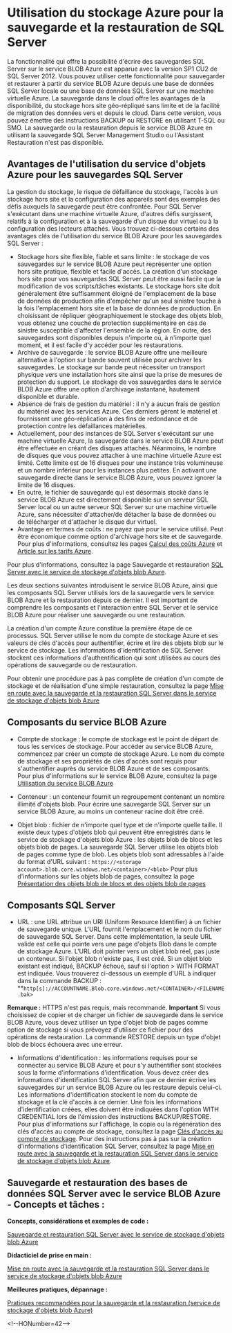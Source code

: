 ﻿<properties 
	pageTitle="Utilisation du stockage Azure pour la sauvegarde et la restauration de SQL Server | Azure" 
	description="" 
	services="storage" 
	documentationCenter="" 
	authors="jeffgoll" 
	manager="jeffreyg" 
	editor="tysonn"/>

<tags 
	ms.service="storage" 
	ms.workload="storage" 
	ms.tgt_pltfrm="na" 
	ms.devlang="na" 
	ms.topic="article" 
	ms.date="11/30/2014" 
	ms.author="jeffreyg"/>



<h1 id="SQLServerBackupandRestoretostorage">  Utilisation du stockage Azure pour la sauvegarde et la restauration de SQL Server</h1>

La fonctionnalité qui offre la possibilité d'écrire des sauvegardes SQL Server sur le service BLOB Azure est apparue avec la version SP1 CU2 de SQL Server 2012. Vous pouvez utiliser cette fonctionnalité pour sauvegarder et restaurer à partir du service BLOB Azure depuis une base de données SQL Server locale ou une base de données SQL Server sur une machine virtuelle Azure. La sauvegarde dans le cloud offre les avantages de la disponibilité, du stockage hors site géo-répliqué sans limite et de la facilité de migration des données vers et depuis le cloud.   Dans cette version, vous pouvez émettre des instructions BACKUP ou RESTORE en utilisant T-SQL ou SMO. La sauvegarde ou la restauration depuis le service BLOB Azure en utilisant la sauvegarde SQL Server Management Studio ou l'Assistant Restauration n'est pas disponible.

<h2> Avantages de l'utilisation du service d'objets Azure pour les sauvegardes SQL Server</h2>

La gestion du stockage, le risque de défaillance du stockage, l'accès à un stockage hors site et la configuration des appareils sont des exemples des défis auxquels la sauvegarde peut être confrontée.  Pour SQL Server s'exécutant dans une machine virtuelle Azure, d'autres défis surgissent, relatifs à la configuration et à la sauvegarde d'un disque dur virtuel ou à la configuration des lecteurs attachés. Vous trouvez ci-dessous certains des avantages clés de l'utilisation du service BLOB Azure pour les sauvegardes SQL Server :

* Stockage hors site flexible, fiable et sans limite : le stockage de vos sauvegardes sur le service BLOB Azure peut représenter une option hors site pratique, flexible et facile d'accès. La création d'un stockage hors site pour vos sauvegardes SQL Server peut être aussi facile que la modification de vos scripts/tâches existants. Le stockage hors site doit généralement être suffisamment éloigné de l'emplacement de la base de données de production afin d'empêcher qu'un seul sinistre touche à la fois l'emplacement hors site et la base de données de production. En choisissant de répliquer géographiquement le stockage des objets blob, vous obtenez une couche de protection supplémentaire en cas de sinistre susceptible d'affecter l'ensemble de la région. En outre, des sauvegardes sont disponibles depuis n'importe où, à n'importe quel moment, et il est facile d'y accéder pour les restaurations.
* Archive de sauvegarde : le service BLOB Azure offre une meilleure alternative à l'option sur bande souvent utilisée pour archiver les sauvegardes. Le stockage sur bande peut nécessiter un transport physique vers une installation hors site ainsi que la prise de mesures de protection du support. Le stockage de vos sauvegardes dans le service BLOB Azure offre une option d'archivage instantané, hautement disponible et durable.
* Absence de frais de gestion du matériel : il n'y a aucun frais de gestion du matériel avec les services Azure. Ces derniers gèrent le matériel et fournissent une géo-réplication à des fins de redondance et de protection contre les défaillances matérielles.
* Actuellement, pour des instances de SQL Server s'exécutant sur une machine virtuelle Azure, la sauvegarde dans le service BLOB Azure peut être effectuée en créant des disques attachés. Néanmoins, le nombre de disques que vous pouvez attacher à une machine virtuelle Azure est limité. Cette limite est de 16 disques pour une instance très volumineuse et un nombre inférieur pour les instances plus petites. En activant une sauvegarde directe dans le service BLOB Azure, vous pouvez ignorer la limite de 16 disques.
* En outre, le fichier de sauvegarde qui est désormais stocké dans le service BLOB Azure est directement disponible sur un serveur SQL Server local ou un autre serveur SQL Server sur une machine virtuelle Azure, sans nécessiter d'attacher/de détacher la base de données ou de télécharger et d'attacher le disque dur virtuel.
* Avantage en termes de coûts : ne payez que pour le service utilisé. Peut être économique comme option d'archivage hors site et de sauvegarde. Pour plus d'informations, consultez les pages [Calcul des coûts Azure](http://go.microsoft.com/fwlink/?LinkId=277060 "Pricing Calculator") et [Article sur les tarifs Azure](http://go.microsoft.com/fwlink/?LinkId=277059 "Pricing article").

Pour plus d'informations, consultez la page Sauvegarde et restauration [SQL Server avec le service de stockage d'objets blob Azure](http://go.microsoft.com/fwlink/?LinkId=271617).

Les deux sections suivantes introduisent le service BLOB Azure, ainsi que les composants SQL Server utilisés lors de la sauvegarde vers le service BLOB Azure et la restauration depuis ce dernier. Il est important de comprendre les composants et l'interaction entre SQL Server et le service BLOB Azure pour réaliser une sauvegarde ou une restauration. 

La création d'un compte Azure constitue la première étape de ce processus. SQL Server utilise le nom du compte de stockage Azure et ses valeurs de clés d'accès pour authentifier, écrire et lire des objets blob sur le service de stockage. Les informations d'identification de SQL Server stockent ces informations d'authentification qui sont utilisées au cours des opérations de sauvegarde ou de restauration. 

Pour obtenir une procédure pas à pas complète de création d'un compte de stockage et de réalisation d'une simple restauration, consultez la page [Mise en route avec la sauvegarde et la restauration SQL Server dans le service de stockage d'objets blob Azure](http://go.microsoft.com/fwlink/?LinkId=271615) 

## Composants du service BLOB Azure 

* Compte de stockage : le compte de stockage est le point de départ de tous les services de stockage. Pour accéder au service BLOB Azure, commencez par créer un compte de stockage Azure. Le nom du compte de stockage et ses propriétés de clés d'accès sont requis pour s'authentifier auprès du service BLOB Azure et de ses composants. 
Pour plus d'informations sur le service BLOB Azure, consultez la page [Utilisation du service BLOB Azure](http://azure.microsoft.com/develop/net/how-to-guides/blob-storage/)

* Conteneur : un conteneur fournit un regroupement contenant un nombre illimité d'objets blob. Pour écrire une sauvegarde SQL Server sur un service BLOB Azure, au moins un conteneur racine doit être créé. 

* Objet blob : fichier de n'importe quel type et de n'importe quelle taille. Il existe deux types d'objets blob qui peuvent être enregistrés dans le service de stockage d'objets blob Azure : les objets blob de blocs et les objets blob de pages.  La sauvegarde SQL Server utilise les objets blob de pages comme type de blob. Les objets blob sont adressables à l'aide du format d'URL suivant : `https://<storage account>.blob.core.windows.net/<container>/<blob>`
Pour plus d'informations sur les objets blob de pages, consultez la page [Présentation des objets blob de blocs et des objets blob de pages](http://msdn.microsoft.com/library/windowsazure/ee691964.aspx)

## Composants SQL Server

* URL : une URL attribue un URI (Uniform Resource Identifier) à un fichier de sauvegarde unique. L'URL fournit l'emplacement et le nom du fichier de sauvegarde SQL Server. Dans cette implémentation, la seule URL valide est celle qui pointe vers une page d'objets Blob dans le compte de stockage Azure. L'URL doit pointer vers un objet blob réel, pas juste un conteneur. Si l'objet blob n'existe pas, il est créé. Si un objet blob existant est indiqué, BACKUP échoue, sauf si l'option > WITH FORMAT est indiquée. 
Vous trouverez ci-dessous un exemple d'URL à indiquer dans la commande BACKUP : 
**`http[s]://ACCOUNTNAME.Blob.core.windows.net/<CONTAINER>/<FILENAME.bak>`

<b>Remarque :</b> HTTPS n'est pas requis, mais recommandé.
<b>Important</b>
Si vous choisissez de copier et de charger un fichier de sauvegarde dans le service BLOB Azure, vous devez utiliser un type d'objet blob de pages comme option de stockage si vous prévoyez d'utiliser ce fichier pour des opérations de restauration. La commande RESTORE depuis un type d'objet blob de blocs échouera avec une erreur. 

* Informations d'identification : les informations requises pour se connecter au service BLOB Azure et pour s'y authentifier sont stockées sous la forme d'informations d'identification.  Vous devez créer des informations d'identification SQL Server afin que ce dernier écrive les sauvegardes sur un service BLOB Azure ou les restaure depuis celui-ci. Les informations d'identification stockent le nom du compte de stockage et la clé d'accès à ce dernier.  Une fois les informations d'identification créées, elles doivent être indiquées dans l'option WITH CREDENTIAL lors de l'émission des instructions BACKUP/RESTORE. Pour plus d'informations sur l'affichage, la copie ou la régénération des clés d'accès au compte de stockage, consultez la page [Clés d'accès au compte de stockage](http://msdn.microsoft.com/library/windowsazure/hh531566.aspx).
Pour des instructions pas à pas sur la création d'informations d'identification SQL Server, consultez la page [Mise en route avec la sauvegarde et la restauration SQL Server dans le service de stockage d'objets blob Azure](http://go.microsoft.com/fwlink/?LinkId=271615).

## Sauvegarde et restauration des bases de données SQL Server avec le service BLOB Azure - Concepts et tâches :

**Concepts, considérations et exemples de code :**

[Sauvegarde et restauration SQL Server avec le service de stockage d'objets blob Azure](http://go.microsoft.com/fwlink/?LinkId=271617)

**Didacticiel de prise en main :**

[Mise en route avec la sauvegarde et la restauration SQL Server dans le service de stockage d'objets blob Azure](http://go.microsoft.com/fwlink/?LinkID=271615 "Tutorial")

**Meilleures pratiques, dépannage :**
	
[Pratiques recommandées pour la sauvegarde et la restauration (service de stockage d'objets blob Azure)](http://go.microsoft.com/fwlink/?LinkId=272394)




	





\<!--HONumber=42-->
